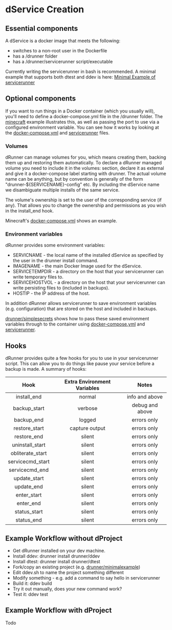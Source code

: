 # dService Creation

## Essential components

A dService is a docker image that meets the following:
* switches to a non-root user in the Dockerfile
* has a /drunner folder
* has a /drunner/servicerunner script/executable

Currently writing the servicerunner in bash is recommended. A minimal example that supports both dtest and ddev is here:
[Minimal Example of servicerunner](https://github.com/drunner/minimalexample/blob/master/drunner/servicerunner)

## Optional components

If you want to run things in a Docker container (which you usually will), you'll need to define a docker-compose.yml file
in the /drunner folder. The [minecraft](https://github.com/drunner/minecraft) example illustrates this, as well as
passing the port to use via a configured environment variable. You can see how it works by looking at the
[docker-compose.yml](https://github.com/drunner/minecraft/blob/master/drunner/docker-compose.yml) and [servicerunner](https://github.com/drunner/minecraft/blob/master/drunner/servicerunner) files.

### Volumes

dRunner can manage volumes for you, which means creating them, backing them up and restoring them automatically. To declare a dRunner managed volume you need to include it in the volumes: section, declare it as external and give it a docker-compose label starting with drunner. The actual volume name can be anything, but by convention is generally of the form "drunner-${SERVICENAME}-config" etc. By including the dService name we disambiguate multiple installs of the same service.

The volume's ownership is set to the user of the corresponding service (if any). That allows you to change the ownership and permissions as you wish in the install_end hook.

Minecraft's [docker-compose.yml](https://github.com/drunner/minecraft/blob/master/drunner/docker-compose.yml) shows an example.

### Environment variables

dRunner provides some environment variables:
* SERVICNAME - the local name of the installed dService as specified by the user in the drunner install command.
* IMAGENAME - the main Docker Image used for the dService.
* SERVICETEMPDIR - a directory on the host that your servicerunner can write temporary files to.
* SERVICEHOSTVOL - a directory on the host that your servicerunner can write persisting files to (included in backups).
* HOSTIP - the IP address of the host.

In addition dRunner allows servicerunner to save environment variables (e.g. configuration) that are stored on the host and included in backups.

 [drunner/simplesecrets](https://github.com/drunner/simplesecrets) shows how to pass these saved environment variables through to the container using [docker-compose.yml](https://github.com/drunner/simplesecrets/blob/master/drunner/docker-compose.yml) and [servicerunner](https://github.com/drunner/simplesecrets/blob/master/drunner/servicerunner).

## Hooks

dRunner provides quite a few hooks for you to use in your servicerunner script. This can allow you to do things like pause your service before a backup is made. A summary of hooks:

| Hook             |  Extra Environment Variables |  Notes |
|:----------------:|:--------------:|:---------------:|
| install_end      | normal         | info and above  |
| backup_start     | verbose        | debug and above |
| backup_end       | logged         | errors only     |
| restore_start    | capture output | errors only     |
| restore_end      | silent         | errors only     |
| uninstall_start  | silent         | errors only     |
| obliterate_start | silent         | errors only     |
| servicecmd_start | silent         | errors only     |
| servicecmd_end   | silent         | errors only     |
| update_start     | silent         | errors only     |
| update_end       | silent         | errors only     |
| enter_start      | silent         | errors only     |
| enter_end        | silent         | errors only     |
| status_start     | silent         | errors only     |
| status_end       | silent         | errors only     |


## Example Workflow without dProject

* Get dRunner installed on your dev machine.
* Install ddev:   drunner install drunner/ddev
* Install dtest:  drunner install drunner/dtest
* Fork/copy an existing project (e.g. [drunner/minimalexample](https://github.com/drunner/minimalexample))
* Edit ddev.sh to name the project something different
* Modify something - e.g. add a command to say hello in servicerunner
* Build it: ddev build
* Try it out manually, does your new command work?
* Test it: ddev test


## Example Workflow with dProject

Todo
